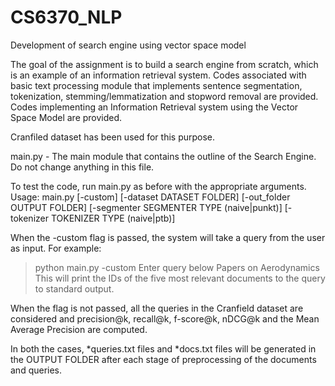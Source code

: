 # CS6370_NLP

Development of search engine using vector space model

The goal of the assignment is to build a search engine from scratch, which is an example of an information retrieval system. 
Codes associated with basic text processing module that implements sentence segmentation, tokenization, stemming/lemmatization and stopword removal are provided. 
Codes implementing an Information Retrieval system using the Vector Space Model are provided.

Cranfiled dataset has been used for this purpose.

main.py - The main module that contains the outline of the Search Engine. Do not change anything in this file.

To test the code, run main.py as before with the appropriate arguments.
Usage: main.py [-custom] [-dataset DATASET FOLDER] [-out_folder OUTPUT FOLDER]
               [-segmenter SEGMENTER TYPE (naive|punkt)] [-tokenizer TOKENIZER TYPE (naive|ptb)] 

When the -custom flag is passed, the system will take a query from the user as input. For example:
> python main.py -custom
> Enter query below
> Papers on Aerodynamics
This will print the IDs of the five most relevant documents to the query to standard output.

When the flag is not passed, all the queries in the Cranfield dataset are considered and precision@k, recall@k, f-score@k, nDCG@k and the Mean Average Precision are computed.

In both the cases, *queries.txt files and *docs.txt files will be generated in the OUTPUT FOLDER after each stage of preprocessing of the documents and queries.

